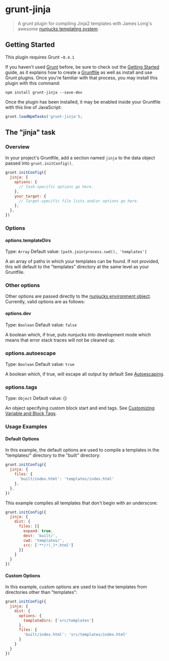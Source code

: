 # grunt-jinja

> A grunt plugin for compiling Jinja2 templates with James Long's awesome
> [nunjucks templating system][nunjucks].

## Getting Started
This plugin requires Grunt `~0.4.1`

If you haven't used [Grunt](http://gruntjs.com/) before, be sure to check out the [Getting Started](http://gruntjs.com/getting-started) guide, as it explains how to create a [Gruntfile](http://gruntjs.com/sample-gruntfile) as well as install and use Grunt plugins. Once you're familiar with that process, you may install this plugin with this command:

```shell
npm install grunt-jinja --save-dev
```

Once the plugin has been installed, it may be enabled inside your Gruntfile with this line of JavaScript:

```js
grunt.loadNpmTasks('grunt-jinja');
```

## The "jinja" task

### Overview
In your project's Gruntfile, add a section named `jinja` to the data object passed into `grunt.initConfig()`.

```js
grunt.initConfig({
  jinja: {
    options: {
      // Task-specific options go here.
    },
    your_target: {
      // Target-specific file lists and/or options go here.
    },
  },
})
```

### Options

#### options.templateDirs
Type: `Array`
Default value: `[path.join(process.cwd(), 'templates']`

A an array of paths in which your templates can be found. If not provided, this
will default to the "templates" directory at the same level as your Gruntfile.

### Other options

Other options are passed directly to the [nunjucks environment object][1].
Currently, valid options are as follows:

#### options.dev
Type: `Boolean`
Default value: `false`

A boolean which, if true, puts nunjucks into development mode which means that
error stack traces will not be cleaned up.

### options.autoescape
Type: `Boolean`
Default value: `true`

A boolean which, if true, will escape all output by default See
[Autoescaping][2].

### options.tags
Type: `Object`
Default value: {}

An object specifying custom block start and end tags. See [Customizing Variable
and Block Tags][3].


### Usage Examples

#### Default Options
In this example, the default options are used to compile a templates in the
"templates/" directory to the "built" directory:

```js
grunt.initConfig({
  jinja: {
    files: {
      'built/index.html': 'templates/index.html'
    },
  },
})
```

This example compiles all templates that don't begin with an underscore:

```js
grunt.initConfig({
  jinja: {
    dist: {
      files: [{
        expand: true,
        dest: 'built/',
        cwd: 'templates/',
        src: ['**/!(_)*.html']
      }]
    }
  }
})
```

#### Custom Options
In this example, custom options are used to load the templates from directories
other than "templates":

```js
grunt.initConfig({
  jinja: {
    dist: {
      options: {
        templateDirs: ['src/templates']
      },
      files: {
        'built/index.html': 'src/templates/index.html'
      }
    }
  }
})
```

[nunjucks]: https://github.com/jlongster/nunjucks
[1]: http://nunjucks.jlongster.com/api#Environment
[2]: http://nunjucks.jlongster.com/api#Autoescaping
[3]: http://nunjucks.jlongster.com/api#Customizing-Variable-and-Block-Tags
